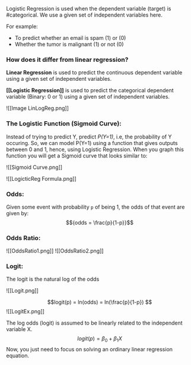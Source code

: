 Logistic Regression is used when the dependent variable (target) is #categorical. We use a given set of independent variables here. 

For example: 
-   To predict whether an email is spam (1) or (0)
-   Whether the tumor is malignant (1) or not (0)

### How does it differ from linear regression? 
**Linear Regression** is used to predict the continuous dependent variable using a given set of independent variables. 

**[[Logistic Regression]]** is used to predict the categorical dependent variable (Binary: 0 or 1) using a given set of independent variables.

![[Image LinLogReg.png]]

### The Logistic Function (Sigmoid Curve): 
Instead of trying to predict Y, predict _P(Y=1)_, i.e, the probability of Y occuring. 
So, we can model P(Y=1) using a function that gives outputs between 0 and 1, hence, using Logistic Regression. When you graph this function you will get a Sigmoid curve that looks similar to: 

![[Sigmoid Curve.png]]

![[LogicticReg Formula.png]]

### Odds: 
Given some event with probability `p` of being 1, the odds of that event are given by: 
$${odds = \frac{p}{1-p}}$$
### Odds Ratio: 

![[OddsRatio1.png]]
![[OddsRatio2.png]]

### Logit: 
The logit is the natural log of the odds

![[Logit.png]]

$$logit(p) = ln(odds) = ln(\frac{p}{1-p}) $$
![[LogitEx.png]]

The log odds (logit) is assumed to be linearly related to the independent variable X. 
$$logit(p) = \beta_0 + \beta_1 X $$
Now, you just need to focus on solving an ordinary linear regression equation.
